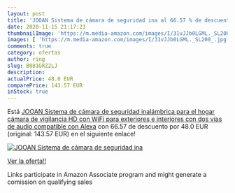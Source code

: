 ```yaml
---
layout: post
title: 'JOOAN Sistema de cámara de seguridad ina al 66.57 % de descuento'
date: 2020-11-15 21:17:23
thumbnailImage: 'https://m.media-amazon.com/images/I/31vJJb0LGML._SL200_.jpg'
images: [ 'https://m.media-amazon.com/images/I/31vJJb0LGML._SL200_.jpg' ]
comments: true
category: ofertas
author: ring
slug: B081GRZ2LJ
description:
actualPrice: 48.0 EUR
comparePrice: 143.57 EUR
inStock: true
---
```


Está [JOOAN Sistema de cámara de seguridad inalámbrica para el hogar  cámara de vigilancia HD con WiFi  para exteriores e interiores  con dos vías de audio  compatible con Alexa](https://www.amazon.es/dp/B081GRZ2LJ/?tag=tolees-21) con 66.57 de descuento por 48.0 EUR (original: 143.57 EUR) en el siguiente enlace!

[![JOOAN Sistema de cámara de seguridad ina](https://m.media-amazon.com/images/I/31vJJb0LGML._SL200_.jpg)](https://www.amazon.es/dp/B081GRZ2LJ/?tag=tolees-21)

[Ver la oferta!!](https://www.amazon.es/dp/B081GRZ2LJ/?tag=tolees-21)

Links participate in Amazon Associate program and might generate a comission on qualifying sales


